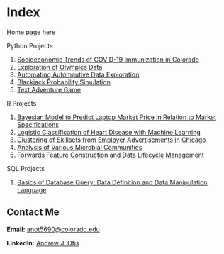 # Index
Home page [here](https://github.com/JAMPS657/Personal_Projects)

Python Projects
1. [Socioeconomic Trends of COVID-19 Immunization in Colorado](https://github.com/JAMPS657/Personal_Projects/tree/main/Personal%20Programming%20Projects/CDPHE%20%26%20CDC%20-%20COVID%20Immunization%20Analysis)
2. [Exploration of Olympics Data](https://github.com/JAMPS657/Personal_Projects/tree/main/Personal%20Programming%20Projects/Analysis%20of%20Olympics%20Data)
3. [Automating Automautive Data Exploration](https://github.com/JAMPS657/Personal_Projects/tree/main/Personal%20Programming%20Projects/Automation)
4. [Blackjack Probability Simulation](https://github.com/JAMPS657/Personal_Projects/tree/main/Personal%20Programming%20Projects/Blackjack)
5. [Text Adventure Game](https://github.com/JAMPS657/Personal_Projects/tree/main/Personal%20Programming%20Projects/Simple%20Text%20Adventure%20Game)

R Projects
1. [Bayesian Model to Predict Laptop Market Price in Relation to Market Specifications](https://github.com/JAMPS657/Personal_Projects/tree/main/Personal%20Programming%20Projects/A%20Predictive%20Model%20for%20Laptop%20Market%20Price)
2. [Logistic Classification of Heart Disease with Machine Learning](https://github.com/JAMPS657/Personal_Projects/tree/main/Personal%20Programming%20Projects/Logistic%20Classification%20of%20Heat%20Disease)
3. [Clustering of Skillsets from Employer Advertisements in Chicago](https://github.com/JAMPS657/Personal_Projects/tree/main/Personal%20Programming%20Projects/LCA) 
4. [Analysis of Various Microbial Communities](https://github.com/JAMPS657/Personal_Projects/tree/main/Personal%20Programming%20Projects/BioDiversity%20Analysis)
5. [Forwards Feature Construction and Data Lifecycle Management](https://github.com/JAMPS657/Personal_Projects/tree/main/Personal%20Programming%20Projects/Forwards%20Feature%20Construction)

SQL Projects
1. [Basics of Database Query: Data Definition and Data Manipulation Language](https://github.com/JAMPS657/Personal_Projects/tree/main/Personal%20Programming%20Projects/Basics%20of%20Database%20Query)

## Contact Me
**Email:** anot5690@colorado.edu

**LinkedIn:** [Andrew J. Otis](https://www.linkedin.com/in/andrew-james-otis/)

